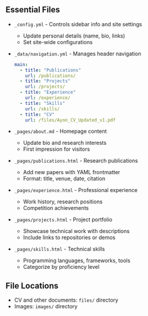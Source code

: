 ## Essential Files

* `_config.yml` - Controls sidebar info and site settings
  * Update personal details (name, bio, links)
  * Set site-wide configurations

* `_data/navigation.yml` - Manages header navigation
  ```yaml
  main:
    - title: "Publications"
      url: /publications/
    - title: "Projects"
      url: /projects/
    - title: "Experience"
      url: /experience/
    - title: "Skills"
      url: /skills/
    - title: "CV"
      url: /files/Ayon_CV_Updated_v1.pdf
  ```

* `_pages/about.md` - Homepage content
  * Update bio and research interests
  * First impression for visitors

* `_pages/publications.html` - Research publications
  * Add new papers with YAML frontmatter
  * Format: title, venue, date, citation

* `_pages/experience.html` - Professional experience
  * Work history, research positions
  * Competition achievements

* `_pages/projects.html` - Project portfolio
  * Showcase technical work with descriptions
  * Include links to repositories or demos

* `_pages/skills.html` - Technical skills
  * Programming languages, frameworks, tools
  * Categorize by proficiency level

## File Locations

* CV and other documents: `files/` directory
* Images: `images/` directory
